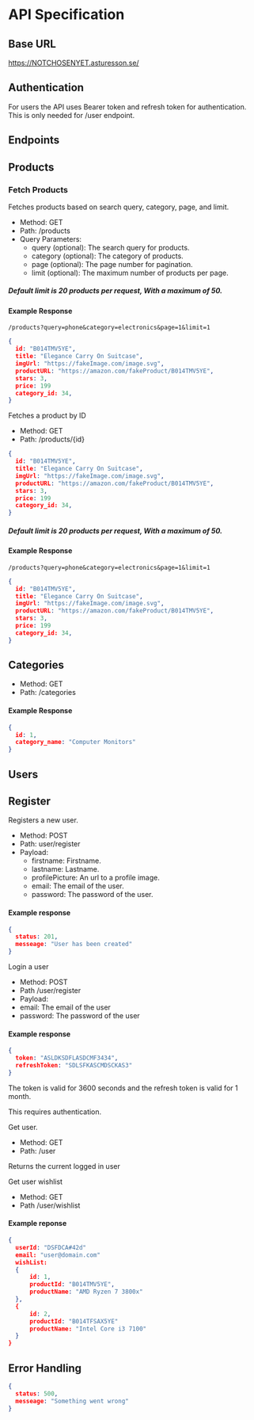 # API Specification

## Base URL

https://NOTCHOSENYET.asturesson.se/

## Authentication

For users the API uses Bearer token and refresh token for authentication. This is only needed for /user endpoint.

## Endpoints

## Products

### Fetch Products

Fetches products based on search query, category, page, and limit.

- Method: GET
- Path: /products
- Query Parameters:
  - query (optional): The search query for products.
  - category (optional): The category of products.
  - page (optional): The page number for pagination.
  - limit (optional): The maximum number of products per page.

##### Default limit is 20 products per request, With a maximum of 50.

#### Example Response

`/products?query=phone&category=electronics&page=1&limit=1`

```JSON
{
  id: "B014TMV5YE",
  title: "Elegance Carry On Suitcase",
  imgUrl: "https://fakeImage.com/image.svg",
  productURL: "https://amazon.com/fakeProduct/B014TMV5YE",
  stars: 3,
  price: 199
  category_id: 34,
}
```

Fetches a product by ID

- Method: GET
- Path: /products/{id}

```JSON
{
  id: "B014TMV5YE",
  title: "Elegance Carry On Suitcase",
  imgUrl: "https://fakeImage.com/image.svg",
  productURL: "https://amazon.com/fakeProduct/B014TMV5YE",
  stars: 3,
  price: 199
  category_id: 34,
}
```

##### Default limit is 20 products per request, With a maximum of 50.

#### Example Response

`/products?query=phone&category=electronics&page=1&limit=1`

```JSON
{
  id: "B014TMV5YE",
  title: "Elegance Carry On Suitcase",
  imgUrl: "https://fakeImage.com/image.svg",
  productURL: "https://amazon.com/fakeProduct/B014TMV5YE",
  stars: 3,
  price: 199
  category_id: 34,
}
```

## Categories

- Method: GET
- Path: /categories

#### Example Response

```JSON
{
  id: 1,
  category_name: "Computer Monitors"
}
```

## Users

## Register

Registers a new user.

- Method: POST
- Path: user/register
- Payload:
  - firstname: Firstname.
  - lastname: Lastname.
  - profilePicture: An url to a profile image.
  - email: The email of the user.
  - password: The password of the user.

#### Example response

```JSON
{
  status: 201,
  messeage: "User has been created"
}
```

Login a user

- Method: POST
- Path /user/register
- Payload:
- email: The email of the user
- password: The password of the user

#### Example response

```JSON
{
  token: "ASLDKSDFLASDCMF3434",
  refreshToken: "SDLSFKASCMDSCKAS3"
}
```

The token is valid for 3600 seconds and the refresh token is valid for 1 month.

This requires authentication.

Get user.

- Method: GET
- Path: /user

Returns the current logged in user

Get user wishlist

- Method: GET
- Path /user/wishlist

#### Example reponse

```JSON
{
  userId: "DSFDCA#42d"
  email: "user@domain.com"
  wishList:
  {
      id: 1,
      productId: "B014TMV5YE",
      productName: "AMD Ryzen 7 3800x"
  },
  {
      id: 2,
      productId: "B014TFSAX5YE"
      productName: "Intel Core i3 7100"
  }
}
```

## Error Handling

```JSON
{
  status: 500,
  messeage: "Something went wrong"
}

```
